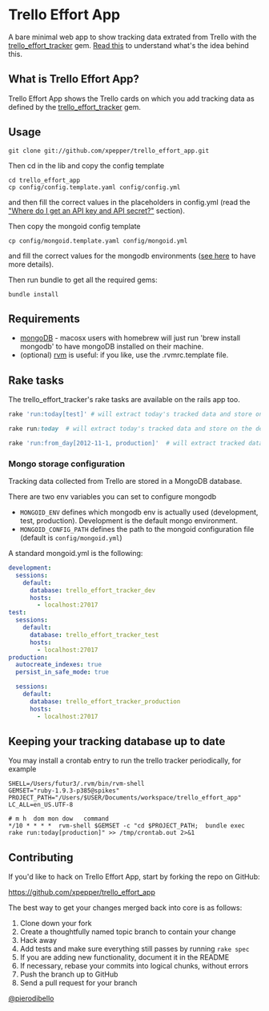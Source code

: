# Trello Effort App
A bare minimal web app to show tracking data extrated from Trello with the [trello_effort_tracker](https://github.com/xpepper/trello_effort_tracker) gem. [Read this](https://github.com/xpepper/trello_effort_tracker/blob/master/README.md) to understand what's the idea behind this.

## What is Trello Effort App?
Trello Effort App shows the Trello cards on which you add tracking data as defined by the [trello_effort_tracker](https://github.com/xpepper/trello_effort_tracker) gem.

## Usage

```shell
git clone git://github.com/xpepper/trello_effort_app.git
```

Then cd in the lib and copy the config template

```shell
cd trello_effort_app
cp config/config.template.yaml config/config.yml
```

and then fill the correct values in the placeholders in config.yml (read the ["Where do I get an API key and API secret?"](https://github.com/xpepper/trello_effort_tracker/#where-do-i-get-an-api-key) section).

Then copy the mongoid config template

```shell
cp config/mongoid.template.yaml config/mongoid.yml
```

and fill the correct values for the mongodb environments ([see here](http://mongoid.org/en/mongoid/docs/installation.html#configuration) to have more details).

Then run bundle to get all the required gems:

```shell
bundle install
```

## Requirements
* [mongoDB](http://www.mongodb.org/) - macosx users with homebrew will just run 'brew install mongodb' to have mongoDB installed on their machine.
* (optional) [rvm](https://rvm.io/rvm/install/) is useful: if you like, use the .rvmrc.template file.


## Rake tasks
The trello_effort_tracker's rake tasks are available on the rails app too.

```ruby
rake 'run:today[test]' # will extract today's tracked data and store on the test db

rake run:today  # will extract today's tracked data and store on the default (that is development) db

rake 'run:from_day[2012-11-1, production]'  # will extract tracked data starting from November the 1st, 2012 and store them into the production db
```

### Mongo storage configuration
Tracking data collected from Trello are stored in a MongoDB database.

There are two env variables you can set to configure mongodb

- `MONGOID_ENV` defines which mongodb env is actually used (development, test, production). Development is the default mongo environment.
- `MONGOID_CONFIG_PATH` defines the path to the mongoid configuration file (default is `config/mongoid.yml`)

A standard mongoid.yml is the following:

```yml
development:
  sessions:
    default:
      database: trello_effort_tracker_dev
      hosts:
        - localhost:27017
test:
  sessions:
    default:
      database: trello_effort_tracker_test
      hosts:
        - localhost:27017
production:
  autocreate_indexes: true
  persist_in_safe_mode: true

  sessions:
    default:
      database: trello_effort_tracker_production
      hosts:
        - localhost:27017
```

## Keeping your tracking database up to date
You may install a crontab entry to run the trello tracker periodically, for example

```shell
SHELL=/Users/futur3/.rvm/bin/rvm-shell
GEMSET="ruby-1.9.3-p385@spikes"
PROJECT_PATH="/Users/$USER/Documents/workspace/trello_effort_app"
LC_ALL=en_US.UTF-8

# m h  dom mon dow   command
*/10 * * * *  rvm-shell $GEMSET -c "cd $PROJECT_PATH;  bundle exec rake run:today[production]" >> /tmp/crontab.out 2>&1
```

## Contributing
If you'd like to hack on Trello Effort App, start by forking the repo on GitHub:

https://github.com/xpepper/trello_effort_app

The best way to get your changes merged back into core is as follows:

1. Clone down your fork
1. Create a thoughtfully named topic branch to contain your change
1. Hack away
1. Add tests and make sure everything still passes by running `rake spec`
1. If you are adding new functionality, document it in the README
1. If necessary, rebase your commits into logical chunks, without errors
1. Push the branch up to GitHub
1. Send a pull request for your branch

[@pierodibello](http://twitter.com/pierodibello)
